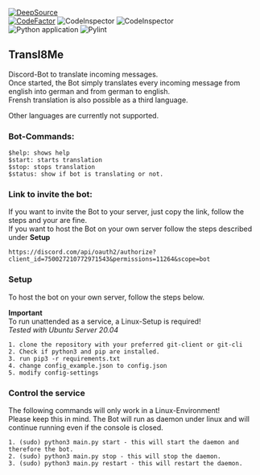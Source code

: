 [![DeepSource](https://static.deepsource.io/deepsource-badge-light-mini.svg)](https://deepsource.io/gh/noctua84/Transl8Me/?ref=repository-badge)  
[![CodeFactor](https://www.codefactor.io/repository/github/noctua84/transl8me/badge)](https://www.codefactor.io/repository/github/noctua84/transl8me)
![CodeInspector](https://www.code-inspector.com/project/12992/status/svg)
![CodeInspector](https://www.code-inspector.com/project/12992/score/svg)  
![Python application](https://github.com/noctua84/Transl8Me/workflows/Python%20application/badge.svg)
![Pylint](https://github.com/noctua84/Transl8Me/workflows/Pylint/badge.svg?branch=master)


## Transl8Me

Discord-Bot to translate incoming messages.  
Once started, the Bot simply translates every incoming message from english into german
and from german to english.  
Frensh translation is also possible as a third language.  
  
Other languages are currently not supported.

### Bot-Commands:

```
$help: shows help
$start: starts translation
$stop: stops translation
$status: show if bot is translating or not.
```

### Link to invite the bot:

If you want to invite the Bot to your server, just copy the link, follow the steps and your are fine.  
If you want to host the Bot on your own server follow the steps described under **Setup**

```
https://discord.com/api/oauth2/authorize?client_id=750027210772971543&permissions=11264&scope=bot
```

### Setup

To host the bot on your own server, follow the steps below.

**Important**  
To run unattended as a service, a Linux-Setup is required!  
_Tested with Ubuntu Server 20.04_

```
1. clone the repository with your preferred git-client or git-cli
2. Check if python3 and pip are installed.
3. run pip3 -r requirements.txt
4. change config_example.json to config.json
5. modify config-settings
```

### Control the service

The following commands will only work in a Linux-Environment!  
Please keep this in mind.
The Bot will run as daemon under linux and will continue running even if the console is closed.

```
1. (sudo) python3 main.py start - this will start the daemon and therefore the bot.
2. (sudo) python3 main.py stop - this will stop the daemon.
3. (sudo) python3 main.py restart - this will restart the daemon.
```
